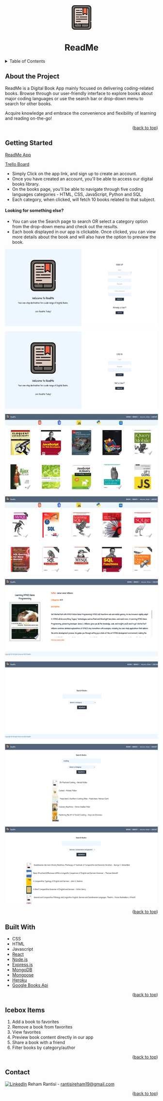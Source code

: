 <!-- PROJECT LOGO -->
<br />
<div align="center">
    <img src="/src/images/logo.png" alt="ReadMe" width="80" height="80">
  <h1 align="center">ReadMe</h1>
</div>

<!-- TABLE OF CONTENTS -->

<details>
  <summary>Table of Contents</summary>
  <ol>
    <li><a href="#about-the-project">About The Project</a>
    <li><a href="#getting-started">Getting Started</a></li>
    <li><a href="#built-with">Built With</a></li>
    <li><a href="#icebox">Ice Box</a></li>
    <li><a href="#contact">Contact</a></li>
  </ol>
</details>

<!-- CONTENT -->

## About the Project

ReadMe is a Digital Book App mainly focused on delivering coding-related books.
Browse through our user-friendly interface to explore books about major coding languages or use the search bar or drop-down menu to search for other books.

Acquire knowledge and embrace the convenience and flexibility of learning and reading on-the-go!

<p align="right">(<a href="#top">back to top</a>)</p>

## Getting Started

[ReadMe App](https://readme-books.herokuapp.com/)

[Trello Board](https://trello.com/b/cEi5soEZ/project3-readme)

- Simply Click on the app link, and sign up to create an account.
- Once you have created an account, you'll be able to access our digital books library.
- On the books page, you'll be able to navigate through five coding languages categories - HTML, CSS, JavaScript, Python and SQL
- Each category, when clicked, will fetch 10 books related to that subject.
#### Looking for something else? 
- You can use the Search page to search OR select a category option from the drop-down menu and check out the results.
- Each book displayed in our app is clickable. Once clicked, you can view more details about the book and will also have the option to preview the book.

![ReadMe-App](/src/images/1.png)

![ReadMe-App](/src/images/2.png)

![ReadMe-App](/src/images/3.png)

![ReadMe-App](/src/images/4.png)

![ReadMe-App](/src/images/5.png)

![ReadMe-App](/src/images/6.png)

![ReadMe-App](/src/images/7.png)

![ReadMe-App](/src/images/8.png)

<p align="right">(<a href="#top">back to top</a>)</p>

## Built With

- CSS
- HTML
- Javascript
- [React](https://react.dev/)
- [Node.js](https://nodejs.org/)
- [Express.js](https://expressjs.com/)
- [MongoDB](https://mongodb.com/)
- [Mongoose](https://mongoosejs.com/)
- [Heroku](https://www.heroku.com/)
- [Google Books Api](https://developers.google.com/books/docs/v1/using)
<p align="right">(<a href="#top">back to top</a>)</p>

## Icebox Items

1. Add a book to favorites
2. Remove a book from favorites
3. View favorites
4. Preview book content directly in our app
5. Share a book with a friend
6. Filter books by category/author

<p align="right">(<a href="#top">back to top</a>)</p>

## Contact

[![LinkedIn](https://img.shields.io/badge/-LinkedIn-blue?style=flat-square&logo=Linkedin&logoColor=white&link=https://www.linkedin.com/in/rehamrantisi/)](https://www.linkedin.com/in/rehamrantisi/) Reham Rantisi - rantisireham19@gmail.com

<p align="right">(<a href="#top">back to top</a>)</p>

